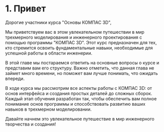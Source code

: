 # 1. Привет

Дорогие участники курса "Основы КОМПАС 3D",

Мы приветствуем вас в этом увлекательном путешествии в мир трехмерного моделирования и инженерного проектирования с помощью программы "КОМПАС 3D". Этот курс предназначен для тех, кто стремится освоить фундаментальные навыки, необходимые для успешной работы в области инженерии.

В этой главе мы постараемся ответить на основные вопросы о курсе и представим вам его структуру. Важно отметить, что данная глава не займет много времени, но поможет вам лучше понимать, что ожидать впереди.

В ходе курса мы рассмотрим все аспекты работы с КОМПАС 3D: от основ интерфейса и создания простых деталей до сложных сборок. Каждый этап обучения разработан так, чтобы обеспечить вам полное понимание основ программы и способствовать развитию ваших навыков в трехмерном моделировании.

Давайте начнем это увлекательное путешествие в мир инженерного творчества и создания!
